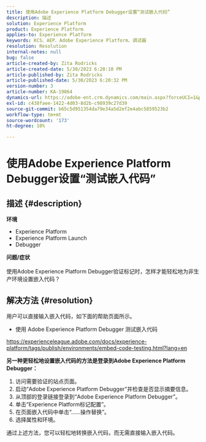 ```yaml
---
title: 使用Adobe Experience Platform Debugger设置“测试嵌入代码”
description: 描述
solution: Experience Platform
product: Experience Platform
applies-to: Experience Platform
keywords: KCS、AEP、Adobe Experience Platform、调试器
resolution: Resolution
internal-notes: null
bug: false
article-created-by: Zita Rodricks
article-created-date: 5/30/2023 6:20:10 PM
article-published-by: Zita Rodricks
article-published-date: 5/30/2023 6:20:32 PM
version-number: 3
article-number: KA-19864
dynamics-url: https://adobe-ent.crm.dynamics.com/main.aspx?forceUCI=1&pagetype=entityrecord&etn=knowledgearticle&id=7f125398-16ff-ed11-8f6e-6045bd006b25
exl-id: c438faee-1422-4d03-8d2b-c98939c27d39
source-git-commit: b65c5d951354da79e34a5d2ef2e4abc5859523b2
workflow-type: tm+mt
source-wordcount: '173'
ht-degree: 10%

---
```


# 使用Adobe Experience Platform Debugger设置“测试嵌入代码”

## 描述 {#description}

<b>环境</b>
- Experience Platform
- Experience Platform Launch
- Debugger

<b>问题/症状</b><br><br>使用Adobe Experience Platform Debugger验证标记时，怎样才能轻松地为非生产环境设置嵌入代码？<br>

## 解决方法 {#resolution}

用户可以直接输入嵌入代码，如下面的帮助页面所示。
- 使用 Adobe Experience Platform Debugger 测试嵌入代码


https://experienceleague.adobe.com/docs/experience-platform/tags/publish/environments/embed-code-testing.html?lang=en

<b>另一种更轻松地设置嵌入代码的方法是登录到Adobe Experience Platform Debugger：</b>

1. 访问需要验证的站点页面。
2. 启动“Adobe Experience Platform Debugger”并检查是否显示摘要信息。
3. 从顶部的登录链接登录到“Adobe Experience Platform Debugger”。
4. 单击“Experience Platform标记配置”。
5. 在页面嵌入代码中单击“……操作替换”。
6. 选择属性和环境。


通过上述方法，您可以轻松地转换嵌入代码，而无需直接输入嵌入代码。
